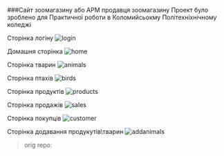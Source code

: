 ###Сайт зоомагазину або АРМ продавця зоомагазину
Проект було зроблено для Практичної роботи в Коломийсьокму Політехніхнічному коледжі

Сторінка логіну
![login](https://github.com/user-attachments/assets/210ea55c-30f0-45ba-9949-592af10dfbfb)

Домашня сторінка
![home](https://github.com/user-attachments/assets/7b93ce3a-23b2-45c5-84f0-77ecd9464ea6)

Сторінка тварин
![animals](https://github.com/user-attachments/assets/43071813-9d58-4b52-90bc-2188012ba914)

Сторінка птахів
![birds](https://github.com/user-attachments/assets/b22276c1-b146-433f-bb78-b692d9cc72f0)

Сторінка продуктів
![products](https://github.com/user-attachments/assets/e8897557-5c65-4620-b736-b08a31a0010a)

Сторінка продажів
![sales](https://github.com/user-attachments/assets/2286c3cd-709e-4ffc-80e7-b0b67a1e264c)

Сторінка покупців
![customer](https://github.com/user-attachments/assets/78a54c6f-2fc9-48c3-8040-bd86842ebb60)

Сторінка додавання продукутів\тварин
![addanimals](https://github.com/user-attachments/assets/72e0acce-2ac6-475c-980b-2cd7dade829e)
> orig repo: 







